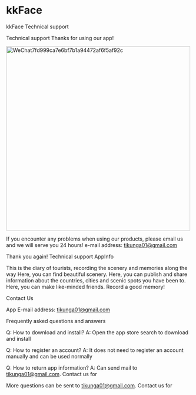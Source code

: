 # kkFace
kkFace
Technical support

Technical support Thanks for using our app!

<img width="500" alt="WeChat7fd999ca7e6bf7b1a94472af6f5af92c" src="https://github.com/xwzndream/kkFace/assets/36095568/26864e6b-f23d-420b-b9f7-60b04d3ebcd9">

If you encounter any problems when using our products, please email us and we will serve you 24 hours! e-mail address: tikunga01@gmail.com

Thank you again!
Technical support AppInfo

This is the diary of tourists, recording the scenery and memories along the way Here, you can find beautiful scenery. Here, you can publish and share information about the countries, cities and scenic spots you have been to. Here, you can make like-minded friends. Record a good memory!

Contact Us

App E-mail address: tikunga01@gmail.com

Frequently asked questions and answers

Q: How to download and install?
A: Open the app store search to download and install

Q: How to register an account?
A: It does not need to register an account manually and can be used normally

Q: How to return app information?
A: Can send mail to tikunga01@gmail.com. Contact us for

More questions can be sent to tikunga01@gmail.com. Contact us for
